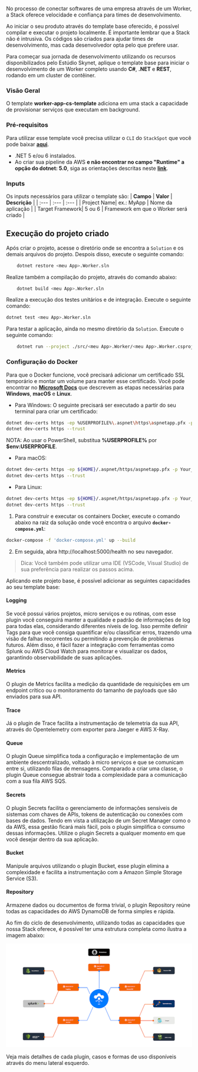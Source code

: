 No processo de conectar softwares de uma empresa através de um Worker, a Stack oferece velocidade e confiança para times de desenvolvimento.

Ao iniciar o seu produto através do template base oferecido, é possível compilar e executar o projeto localmente. É importante lembrar que a Stack não é intrusiva. Os códigos são criados para ajudar times de desenvolvimento, mas cada desenvolvedor opta pelo que prefere usar.   

Para começar sua jornada de desenvolvimento utilizando os recursos disponibilizados pelo Estúdio Skynet, aplique o template base para iniciar o desenvolvimento de um Worker completo usando **C#**, **.NET** e **REST**, rodando em um cluster de contêiner. 

### Visão Geral
O template **worker-app-cs-template** adiciona em uma stack a capacidade de provisionar serviços que executam em background.

### Pré-requisitos
Para utilizar esse template você precisa utilizar o `CLI` do `StackSpot` que você pode baixar [**aqui**](https://stackspot.com.br/).
- .NET 5 e/ou 6 instalados.
- Ao criar sua pipeline da AWS **e não encontrar no campo "Runtime" a opção do dotnet: 5.0**, siga as orientações descritas neste [**link**](https://confluence-itau.tecnologia.prod.ops.aws.cloud.ihf/x/GDaYJ).

### Inputs
Os inputs necessários para utilizar o template são:
| **Campo** | **Valor** | **Descrição** |
| :--- | :--- | :--- |
| Project Name| ex.: MyApp | Nome da aplicação  |
| Target Framework| 5 ou 6 | Framework em que o Worker será criado  |

## Execução do projeto criado

Após criar o projeto, acesse o diretório onde se encontra a `Solution` e os demais arquivos do projeto. Despois disso, execute o seguinte comando:

```bash
    dotnet restore <meu App>.Worker.sln
```

Realize também a compilação do projeto, através do comando abaixo:

```bash
    dotnet build <meu App>.Worker.sln
```

Realize a execução dos testes unitários e de integração. Execute o seguinte comando:

```bash
dotnet test <meu App>.Worker.sln
```

Para testar a aplicação, ainda no mesmo diretório da `Solution`. Execute o seguinte comando:

```bash
    dotnet run --project ./src/<meu App>.Worker/<meu App>.Worker.csproj
```

### Configuração do Docker

Para que o Docker funcione, você precisará adicionar um certificado SSL temporário e montar um volume para manter esse certificado.
Você pode encontrar no [**Microsoft Docs**](https://docs.microsoft.com/en-us/aspnet/core/security/docker-https?view=aspnetcore-6.0) que descrevem as etapas necessárias para **Windows**, **macOS** e **Linux**.

- Para Windows:
O seguinte precisará ser executado a partir do seu terminal para criar um certificado:

```bash
dotnet dev-certs https -ep %USERPROFILE%\.aspnet\https\aspnetapp.pfx -p Your_password123
dotnet dev-certs https --trust
```

NOTA: Ao usar o PowerShell, substitua **%USERPROFILE%** por **$env:USERPROFILE**.

- Para macOS:
```bash
dotnet dev-certs https -ep ${HOME}/.aspnet/https/aspnetapp.pfx -p Your_password123
dotnet dev-certs https --trust
```

- Para Linux:
```bash
dotnet dev-certs https -ep ${HOME}/.aspnet/https/aspnetapp.pfx -p Your_password123
dotnet dev-certs https --trust
```

1. Para construir e executar os containers Docker, execute o comando abaixo na raiz da solução onde você encontra o arquivo **`docker-compose.yml`**:

 ```bash
 docker-compose -f 'docker-compose.yml' up --build
 ```

2. Em seguida, abra http://localhost:5000/health no seu navegador.

> Dica: Você também pode utilizar uma IDE (VSCode, Visual Studio) de sua preferência para realizar os passos acima.

Aplicando este projeto base, é possível adicionar as seguintes capacidades ao seu template base:

#### Logging  
 Se você possui vários projetos, micro serviços e ou rotinas, com esse plugin você conseguirá manter a qualidade e padrão de informações de log para todas elas, considerando diferentes níveis de log.  Isso permite definir Tags para que você consiga quantificar e/ou classificar erros, trazendo uma visão de falhas recorrentes ou permitindo a prevenção de problemas futuros. 
 Além disso, é fácil fazer a integração com ferramentas como Splunk ou AWS Cloud Watch para monitorar e visualizar os dados, garantindo observabilidade de suas aplicações.

#### Metrics  
O plugin de Metrics facilita a medição da quantidade de requisições em um endpoint crítico ou o monitoramento do tamanho de payloads que são enviados para sua API.

#### Trace  
Já o plugin de Trace facilita a instrumentação de telemetria da sua API, através do Opentelemetry com exporter para Jaeger e AWS X-Ray. 

#### Queue  
O plugin Queue simplifica toda a configuração e implementação de um ambiente descentralizado, voltado à micro serviços e que se comunicam entre si, utilizando filas de mensagens. Comparado a criar uma classe, o plugin Queue consegue abstrair toda a complexidade para a comunicação com a sua fila AWS SQS.

#### Secrets  
O plugin Secrets facilita o gerenciamento de informações sensíveis de sistemas com chaves de APIs, tokens de autenticação ou conexões com bases de dados. Tendo em vista a utilização de um Secret Manager como o da AWS, essa gestão ficará mais fácil, pois o plugin simplifica o consumo dessas informações. Utilize o plugin Secrets a qualquer momento em que você desejar dentro da sua aplicação. 

#### Bucket  
Manipule arquivos utilizando o plugin Bucket, esse plugin elimina a complexidade e facilita a instrumentação com a Amazon Simple Storage Service (S3).

#### Repository  
Armazene dados ou documentos de forma trivial, o plugin Repository reúne todas as capacidades do AWS DynamoDB de forma simples e rápida.

Ao fim do ciclo de desenvolvimento, utilizando todas as capacidades que nossa Stack oferece, é possível ter uma estrutura completa como ilustra a imagem abaixo:

![Caso de Uso](https://raw.githubusercontent.com/stack-spot/skynet-dotnet-stack/main/use-case.png "Caso de Uso")

Veja mais detalhes de cada plugin, casos e formas de uso disponíveis através do menu lateral esquerdo. 
